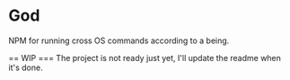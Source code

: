God
===

NPM for running cross OS commands according to a being.

== WIP
=== The project is not ready just yet, I'll update the readme when it's done.
